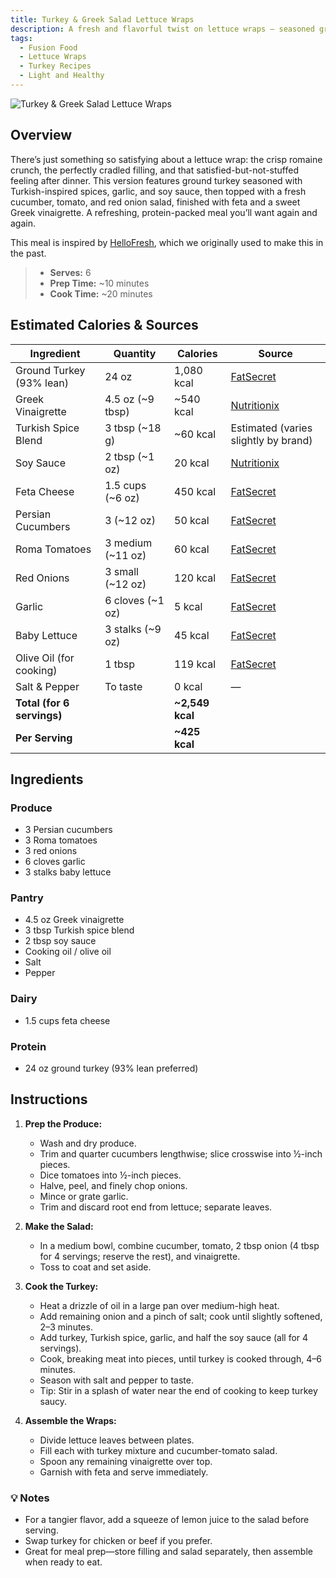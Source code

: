 ```yaml
---
title: Turkey & Greek Salad Lettuce Wraps
description: A fresh and flavorful twist on lettuce wraps — seasoned ground turkey with Turkish spices and garlic, topped with a crisp cucumber-tomato salad, red onion, feta, and Greek vinaigrette.
tags:
  - Fusion Food
  - Lettuce Wraps
  - Turkey Recipes
  - Light and Healthy
---
```


![Turkey & Greek Salad Lettuce Wraps](/img/light_and_healthy/turkey_greek_salad_lettuce_wraps/cover.png)

## Overview

There’s just something so satisfying about a lettuce wrap: the crisp romaine crunch, the perfectly cradled filling, and that satisfied-but-not-stuffed feeling after dinner. This version features ground turkey seasoned with Turkish-inspired spices, garlic, and soy sauce, then topped with a fresh cucumber, tomato, and red onion salad, finished with feta and a sweet Greek vinaigrette. A refreshing, protein-packed meal you’ll want again and again.

This meal is inspired by [HelloFresh], which we originally used to make this in the past.

> - **Serves:** 6
> - **Prep Time:** ~10 minutes
> - **Cook Time:** ~20 minutes

## Estimated Calories & Sources

| **Ingredient**             | **Quantity**      | **Calories**    | **Source**                                                                                                           |
| -------------------------- | ----------------- | --------------- | -------------------------------------------------------------------------------------------------------------------- |
| Ground Turkey (93% lean)   | 24 oz             | 1,080 kcal      | [FatSecret](https://www.fatsecret.com/calories-nutrition/generic/turkey-ground-93-lean-7-fat-cooked?portionid=52244) |
| Greek Vinaigrette          | 4.5 oz (~9 tbsp)  | ~540 kcal       | [Nutritionix](https://www.nutritionix.com/food/greek-vinaigrette)                                                    |
| Turkish Spice Blend        | 3 tbsp (~18 g)    | ~60 kcal        | Estimated (varies slightly by brand)                                                                                 |
| Soy Sauce                  | 2 tbsp (~1 oz)    | 20 kcal         | [Nutritionix](https://www.nutritionix.com/food/soy-sauce)                                                            |
| Feta Cheese                | 1.5 cups (~6 oz)  | 450 kcal        | [FatSecret](https://www.fatsecret.com/calories-nutrition/usda/feta-cheese?portionid=29436)                           |
| Persian Cucumbers          | 3 (~12 oz)        | 50 kcal         | [FatSecret](https://www.fatsecret.com/calories-nutrition/generic/cucumber?portionid=34219)                           |
| Roma Tomatoes              | 3 medium (~11 oz) | 60 kcal         | [FatSecret](https://www.fatsecret.com/calories-nutrition/generic/tomatoes-roma?portionid=34609)                      |
| Red Onions                 | 3 small (~12 oz)  | 120 kcal        | [FatSecret](https://www.fatsecret.com/calories-nutrition/generic/onions-red?portionid=34155)                         |
| Garlic                     | 6 cloves (~1 oz)  | 5 kcal          | [FatSecret](https://www.fatsecret.com/calories-nutrition/generic/garlic?portionid=34102)                             |
| Baby Lettuce               | 3 stalks (~9 oz)  | 45 kcal         | [FatSecret](https://www.fatsecret.com/calories-nutrition/generic/lettuce?portionid=34195)                            |
| Olive Oil (for cooking)    | 1 tbsp            | 119 kcal        | [FatSecret](https://www.fatsecret.com/calories-nutrition/generic/olive-oil?portionid=29339)                          |
| Salt & Pepper              | To taste          | 0 kcal          | —                                                                                                                    |
| **Total (for 6 servings)** |                   | **~2,549 kcal** |                                                                                                                      |
| **Per Serving**            |                   | **~425 kcal**   |                                                                                                                      |

## Ingredients

### Produce

- 3 Persian cucumbers
- 3 Roma tomatoes
- 3 red onions
- 6 cloves garlic
- 3 stalks baby lettuce

### Pantry

- 4.5 oz Greek vinaigrette
- 3 tbsp Turkish spice blend
- 2 tbsp soy sauce
- Cooking oil / olive oil
- Salt
- Pepper

### Dairy

- 1.5 cups feta cheese

### Protein

- 24 oz ground turkey (93% lean preferred)

## Instructions

1. **Prep the Produce:**

   - Wash and dry produce.
   - Trim and quarter cucumbers lengthwise; slice crosswise into ½-inch pieces.
   - Dice tomatoes into ½-inch pieces.
   - Halve, peel, and finely chop onions.
   - Mince or grate garlic.
   - Trim and discard root end from lettuce; separate leaves.

2. **Make the Salad:**

   - In a medium bowl, combine cucumber, tomato, 2 tbsp onion (4 tbsp for 4 servings; reserve the rest), and vinaigrette.
   - Toss to coat and set aside.

3. **Cook the Turkey:**

   - Heat a drizzle of oil in a large pan over medium-high heat.
   - Add remaining onion and a pinch of salt; cook until slightly softened, 2–3 minutes.
   - Add turkey, Turkish spice, garlic, and half the soy sauce (all for 4 servings).
   - Cook, breaking meat into pieces, until turkey is cooked through, 4–6 minutes.
   - Season with salt and pepper to taste.
   - Tip: Stir in a splash of water near the end of cooking to keep turkey saucy.

4. **Assemble the Wraps:**
   - Divide lettuce leaves between plates.
   - Fill each with turkey mixture and cucumber-tomato salad.
   - Spoon any remaining vinaigrette over top.
   - Garnish with feta and serve immediately.

### 💡 Notes

- For a tangier flavor, add a squeeze of lemon juice to the salad before serving.
- Swap turkey for chicken or beef if you prefer.
- Great for meal prep—store filling and salad separately, then assemble when ready to eat.

<!-- Links -->

[HelloFresh]: https://www.hellofresh.com/recipes/turkey-greek-salad-lettuce-wraps-627169e3e23ce696ec03be5a
